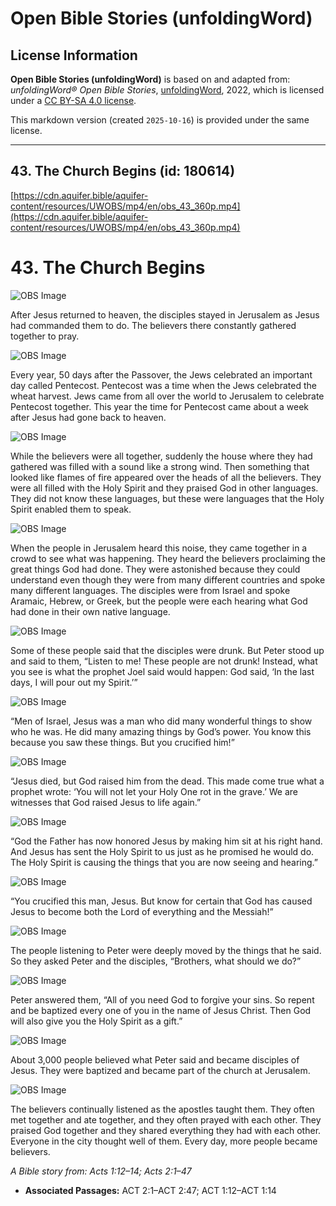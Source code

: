 # Open Bible Stories (unfoldingWord)

## License Information

**Open Bible Stories (unfoldingWord)** is based on and adapted from: _unfoldingWord® Open Bible Stories_, [unfoldingWord](https://unfoldingword.org/utw), 2022, which is licensed under a [CC BY-SA 4.0 license](https://creativecommons.org/licenses/by-sa/4.0/legalcode.en).

This markdown version (created `2025-10-16`) is provided under the same license.



--------------------------------

## 43. The Church Begins (id: 180614)

[https://cdn.aquifer.bible/aquifer-content/resources/UWOBS/mp4/en/obs_43_360p.mp4](https://cdn.aquifer.bible/aquifer-content/resources/UWOBS/mp4/en/obs_43_360p.mp4)

43\. The Church Begins
======================

![OBS Image](https://cdn.aquifer.bible/aquifer-content/resources/UWOBS/jpg/360px/obs-en-43-01.jpg)

After Jesus returned to heaven, the disciples stayed in Jerusalem as Jesus had commanded them to do. The believers there constantly gathered together to pray.

![OBS Image](https://cdn.aquifer.bible/aquifer-content/resources/UWOBS/jpg/360px/obs-en-43-02.jpg)

Every year, 50 days after the Passover, the Jews celebrated an important day called Pentecost. Pentecost was a time when the Jews celebrated the wheat harvest. Jews came from all over the world to Jerusalem to celebrate Pentecost together. This year the time for Pentecost came about a week after Jesus had gone back to heaven.

![OBS Image](https://cdn.aquifer.bible/aquifer-content/resources/UWOBS/jpg/360px/obs-en-43-03.jpg)

While the believers were all together, suddenly the house where they had gathered was filled with a sound like a strong wind. Then something that looked like flames of fire appeared over the heads of all the believers. They were all filled with the Holy Spirit and they praised God in other languages. They did not know these languages, but these were languages that the Holy Spirit enabled them to speak.

![OBS Image](https://cdn.aquifer.bible/aquifer-content/resources/UWOBS/jpg/360px/obs-en-43-04.jpg)

When the people in Jerusalem heard this noise, they came together in a crowd to see what was happening. They heard the believers proclaiming the great things God had done. They were astonished because they could understand even though they were from many different countries and spoke many different languages. The disciples were from Israel and spoke Aramaic, Hebrew, or Greek, but the people were each hearing what God had done in their own native language.

![OBS Image](https://cdn.aquifer.bible/aquifer-content/resources/UWOBS/jpg/360px/obs-en-43-05.jpg)

Some of these people said that the disciples were drunk. But Peter stood up and said to them, “Listen to me! These people are not drunk! Instead, what you see is what the prophet Joel said would happen: God said, ‘In the last days, I will pour out my Spirit.’”

![OBS Image](https://cdn.aquifer.bible/aquifer-content/resources/UWOBS/jpg/360px/obs-en-43-06.jpg)

“Men of Israel, Jesus was a man who did many wonderful things to show who he was. He did many amazing things by God’s power. You know this because you saw these things. But you crucified him!”

![OBS Image](https://cdn.aquifer.bible/aquifer-content/resources/UWOBS/jpg/360px/obs-en-43-07.jpg)

“Jesus died, but God raised him from the dead. This made come true what a prophet wrote: ‘You will not let your Holy One rot in the grave.’ We are witnesses that God raised Jesus to life again.”

![OBS Image](https://cdn.aquifer.bible/aquifer-content/resources/UWOBS/jpg/360px/obs-en-43-08.jpg)

“God the Father has now honored Jesus by making him sit at his right hand. And Jesus has sent the Holy Spirit to us just as he promised he would do. The Holy Spirit is causing the things that you are now seeing and hearing.”

![OBS Image](https://cdn.aquifer.bible/aquifer-content/resources/UWOBS/jpg/360px/obs-en-43-09.jpg)

“You crucified this man, Jesus. But know for certain that God has caused Jesus to become both the Lord of everything and the Messiah!”

![OBS Image](https://cdn.aquifer.bible/aquifer-content/resources/UWOBS/jpg/360px/obs-en-43-10.jpg)

The people listening to Peter were deeply moved by the things that he said. So they asked Peter and the disciples, “Brothers, what should we do?”

![OBS Image](https://cdn.aquifer.bible/aquifer-content/resources/UWOBS/jpg/360px/obs-en-43-11.jpg)

Peter answered them, “All of you need God to forgive your sins. So repent and be baptized every one of you in the name of Jesus Christ. Then God will also give you the Holy Spirit as a gift.”

![OBS Image](https://cdn.aquifer.bible/aquifer-content/resources/UWOBS/jpg/360px/obs-en-43-12.jpg)

About 3,000 people believed what Peter said and became disciples of Jesus. They were baptized and became part of the church at Jerusalem.

![OBS Image](https://cdn.aquifer.bible/aquifer-content/resources/UWOBS/jpg/360px/obs-en-43-13.jpg)

The believers continually listened as the apostles taught them. They often met together and ate together, and they often prayed with each other. They praised God together and they shared everything they had with each other. Everyone in the city thought well of them. Every day, more people became believers.

*A Bible story from: Acts 1:12–14; Acts 2:1–47*

* **Associated Passages:** ACT 2:1–ACT 2:47; ACT 1:12–ACT 1:14

